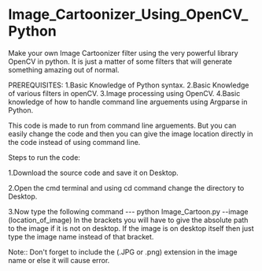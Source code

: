 # Image_Cartoonizer_Using_OpenCV_Python
Make your own Image Cartoonizer filter using the very powerful library OpenCV in python. It is just a matter of some filters that will generate something amazing out of normal.

PREREQUISITES:
1.Basic Knowledge of Python syntax.
2.Basic Knowledge of various filters in openCV.
3.Image processing using OpenCV.
4.Basic knowledge of how to handle command line arguements using Argparse in Python.

This code is made to run from command line arguements.
But you can easily change the code and then you can give the image location directly in the code instead of using command line.

Steps to run the code:

1.Download the source code and save it on Desktop.

2.Open the cmd terminal and using cd command change the directory to Desktop.

3.Now type the following command ---   python Image_Cartoon.py --image (location_of_image)
  In the brackets you will have to give the absolute path to the image if it is not on desktop.
  If the image is on desktop itself then just type the image name instead of that bracket.
  
Note:: Don't forget to include the (.JPG or .png) extension in the image name or else it will cause error.  

